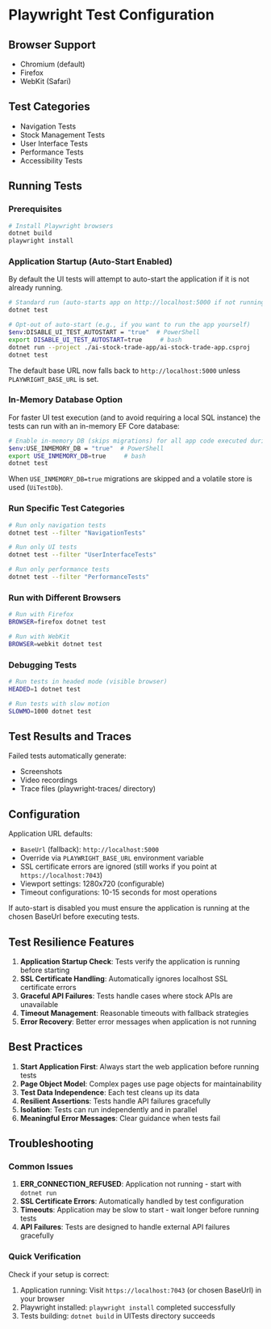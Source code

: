 # Playwright Test Configuration

## Browser Support
- Chromium (default)
- Firefox
- WebKit (Safari)

## Test Categories
- Navigation Tests
- Stock Management Tests  
- User Interface Tests
- Performance Tests
- Accessibility Tests

## Running Tests

### Prerequisites
```bash
# Install Playwright browsers
dotnet build
playwright install
```

### Application Startup (Auto-Start Enabled)

By default the UI tests will attempt to auto-start the application if it is not already running.

```bash
# Standard run (auto-starts app on http://localhost:5000 if not running)
dotnet test

# Opt-out of auto-start (e.g., if you want to run the app yourself)
$env:DISABLE_UI_TEST_AUTOSTART = "true"  # PowerShell
export DISABLE_UI_TEST_AUTOSTART=true     # bash
dotnet run --project ./ai-stock-trade-app/ai-stock-trade-app.csproj
dotnet test
```

The default base URL now falls back to `http://localhost:5000` unless `PLAYWRIGHT_BASE_URL` is set.

### In-Memory Database Option

For faster UI test execution (and to avoid requiring a local SQL instance) the tests can run with an in-memory EF Core database:

```bash
# Enable in-memory DB (skips migrations) for all app code executed during UI tests
$env:USE_INMEMORY_DB = "true"  # PowerShell
export USE_INMEMORY_DB=true     # bash
dotnet test
```

When `USE_INMEMORY_DB=true` migrations are skipped and a volatile store is used (`UiTestDb`).

### Run Specific Test Categories

```bash
# Run only navigation tests
dotnet test --filter "NavigationTests"

# Run only UI tests
dotnet test --filter "UserInterfaceTests"

# Run only performance tests
dotnet test --filter "PerformanceTests"
```

### Run with Different Browsers

```bash
# Run with Firefox
BROWSER=firefox dotnet test

# Run with WebKit
BROWSER=webkit dotnet test
```

### Debugging Tests

```bash
# Run tests in headed mode (visible browser)
HEADED=1 dotnet test

# Run tests with slow motion
SLOWMO=1000 dotnet test
```

## Test Results and Traces

Failed tests automatically generate:

- Screenshots
- Video recordings  
- Trace files (playwright-traces/ directory)

## Configuration

Application URL defaults:

- `BaseUrl` (fallback): `http://localhost:5000`
- Override via `PLAYWRIGHT_BASE_URL` environment variable
- SSL certificate errors are ignored (still works if you point at `https://localhost:7043`)
- Viewport settings: 1280x720 (configurable)
- Timeout configurations: 10-15 seconds for most operations

If auto-start is disabled you must ensure the application is running at the chosen BaseUrl before executing tests.

## Test Resilience Features

1. **Application Startup Check**: Tests verify the application is running before starting
2. **SSL Certificate Handling**: Automatically ignores localhost SSL certificate errors
3. **Graceful API Failures**: Tests handle cases where stock APIs are unavailable
4. **Timeout Management**: Reasonable timeouts with fallback strategies
5. **Error Recovery**: Better error messages when application is not running

## Best Practices

1. **Start Application First**: Always start the web application before running tests
2. **Page Object Model**: Complex pages use page objects for maintainability
3. **Test Data Independence**: Each test cleans up its data
4. **Resilient Assertions**: Tests handle API failures gracefully
5. **Isolation**: Tests can run independently and in parallel
6. **Meaningful Error Messages**: Clear guidance when tests fail

## Troubleshooting

### Common Issues

1. **ERR_CONNECTION_REFUSED**: Application not running - start with `dotnet run`
2. **SSL Certificate Errors**: Automatically handled by test configuration
3. **Timeouts**: Application may be slow to start - wait longer before running tests
4. **API Failures**: Tests are designed to handle external API failures gracefully

### Quick Verification

Check if your setup is correct:

1. Application running: Visit `https://localhost:7043` (or chosen BaseUrl) in your browser
2. Playwright installed: `playwright install` completed successfully
3. Tests building: `dotnet build` in UITests directory succeeds
